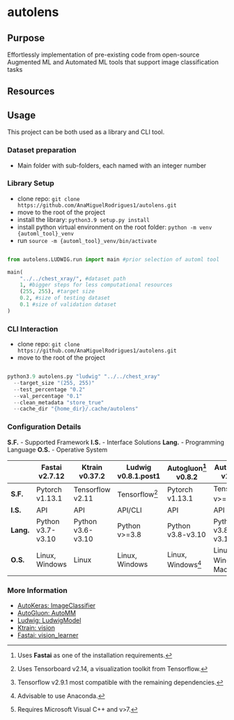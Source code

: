 # autolens

## Purpose
Effortlessly implementation of pre-existing code from open-source Augmented ML and Automated ML tools that support image classification tasks

## Resources

## Usage
This project can be both used as a library and CLI tool. 
### Dataset preparation
- Main folder with sub-folders, each named with an integer number
  
### Library Setup
- clone repo: `git clone https://github.com/AnaMiguelRodrigues1/autolens.git`
- move to the root of the project
- install the library: `python3.9 setup.py install`
- install python virtual environment on the root folder: `python -m venv {automl_tool}_venv`
- run `source -m {automl_tool}_venv/bin/activate`

````python

from autolens.LUDWIG.run import main #prior selection of automl tool

main(
    "../../chest_xray/", #dataset path 
    1, #bigger steps for less computational resources
    (255, 255), #target size
    0.2, #size of testing dataset
    0.1 #size of validation dataset
)

````

### CLI Interaction
- clone repo: `git clone https://github.com/AnaMiguelRodrigues1/autolens.git`
- move to the root of the project

````python

python3.9 autolens.py "ludwig" "../../chest_xray"
  --target_size "(255, 255)"
  --test_percentage "0.2"
  --val_percentage "0.1"
  --clean_metadata "store_true"
  --cache_dir "{home_dir}/.cache/autolens"

````

### Configuration Details
**S.F.** - Supported Framework
**I.S.** - Interface Solutions
**Lang.** - Programming Language
**O.S.** - Operative System

|                  | **Fastai v2.7.12** | **Ktrain v0.37.2** | **Ludwig v0.8.1.post1** | **Autogluon[^2] v0.8.2**| **Autokeras v1.1.0** |
|------------------|--------------------|--------------------|-------------------------|-------------------------|----------------------|
| **S.F.**         | Pytorch v1.13.1| Tensorflow v2.11 | Tensorflow[^1] | Pytorch v1.13.1   | Tensorflow v>=2.8.0[^3] |
| **I.S.**         | API           | API          | API/CLI          | API               | API           |
| **Lang.**        | Python v3.7-v3.10 | Python v3.6-v3.10 | Python v>=3.8 | Python v3.8-v3.10 | Python v3.8-v3.11 |
| **O.S.**         | Linux, Windows | Linux        | Linux, Windows   | Linux, Windows[^4] | Linux, Windows[^5], MacOS |

[^1]: Uses Tensorboard v2.14, a visualization toolkit from Tensorflow.
[^2]: Uses **Fastai** as one of the installation requirements.
[^3]: Tensorflow v2.9.1 most compatible with the remaining dependencies.
[^4]: Advisable to use Anaconda.
[^5]: Requires Microsoft Visual C++ and v>7.

### More Information
- [AutoKeras: ImageClassifier](https://auto.gluon.ai/stable/tutorials/multimodal/multimodal_prediction/beginner_multimodal.html)
- [AutoGluon: AutoMM](https://auto.gluon.ai/stable/tutorials/multimodal/multimodal_prediction/beginner_multimodal.html)
- [Ludwig: LudwigModel](https://auto.gluon.ai/stable/tutorials/multimodal/multimodal_prediction/beginner_multimodal.html)
- [Ktrain: vision](https://amaiya.github.io/ktrain/vision/index.html)
- [Fastai: vision_learner](https://docs.fast.ai/tutorial.vision.html)
